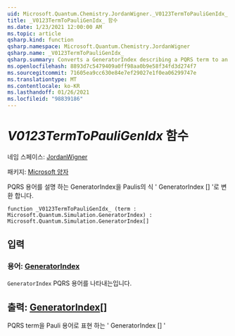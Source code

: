 ```yaml
---
uid: Microsoft.Quantum.Chemistry.JordanWigner._V0123TermToPauliGenIdx_
title: _V0123TermToPauliGenIdx_ 함수
ms.date: 1/23/2021 12:00:00 AM
ms.topic: article
qsharp.kind: function
qsharp.namespace: Microsoft.Quantum.Chemistry.JordanWigner
qsharp.name: _V0123TermToPauliGenIdx_
qsharp.summary: Converts a GeneratorIndex describing a PQRS term to an expression 'GeneratorIndex[]' in terms of Paulis
ms.openlocfilehash: 8893d7c5479409a0ff98aa0b9e58f34fd3d274f7
ms.sourcegitcommit: 71605ea9cc630e84e7ef29027e1f0ea06299747e
ms.translationtype: MT
ms.contentlocale: ko-KR
ms.lasthandoff: 01/26/2021
ms.locfileid: "98839186"
---
```

# <a name="_v0123termtopauligenidx_-function"></a>_V0123TermToPauliGenIdx_ 함수

네임 스페이스: [JordanWigner](xref:Microsoft.Quantum.Chemistry.JordanWigner)

패키지: [Microsoft 양자](https://nuget.org/packages/Microsoft.Quantum.Chemistry)


PQRS 용어를 설명 하는 GeneratorIndex을 Paulis의 식 ' GeneratorIndex [] '로 변환 합니다.

```qsharp
function _V0123TermToPauliGenIdx_ (term : Microsoft.Quantum.Simulation.GeneratorIndex) : Microsoft.Quantum.Simulation.GeneratorIndex[]
```


## <a name="input"></a>입력

### <a name="term--generatorindex"></a>용어: [GeneratorIndex](xref:Microsoft.Quantum.Simulation.GeneratorIndex)

`GeneratorIndex` PQRS 용어를 나타내는입니다.



## <a name="output--generatorindex"></a>출력: [GeneratorIndex](xref:Microsoft.Quantum.Simulation.GeneratorIndex)[]

PQRS term을 Pauli 용어로 표현 하는 ' GeneratorIndex [] '
